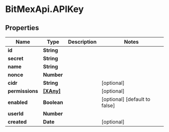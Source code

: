 # BitMexApi.APIKey

## Properties
Name | Type | Description | Notes
------------ | ------------- | ------------- | -------------
**id** | **String** |  | 
**secret** | **String** |  | 
**name** | **String** |  | 
**nonce** | **Number** |  | 
**cidr** | **String** |  | [optional] 
**permissions** | [**[XAny]**](XAny.md) |  | [optional] 
**enabled** | **Boolean** |  | [optional] [default to false]
**userId** | **Number** |  | 
**created** | **Date** |  | [optional] 



